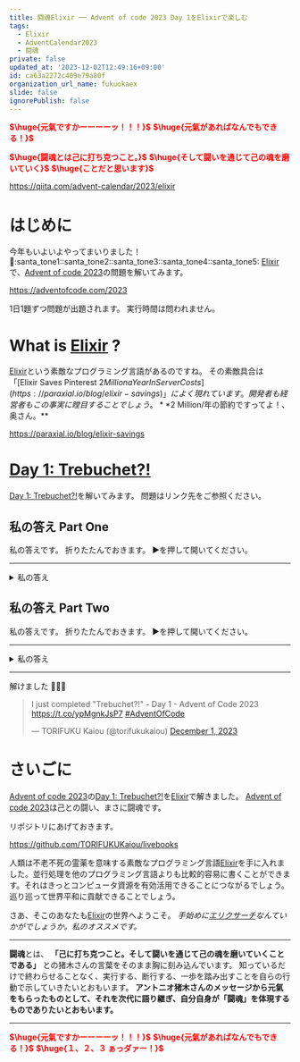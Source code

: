 ```yaml
---
title: 闘魂Elixir ── Advent of code 2023 Day 1をElixirで楽しむ
tags:
  - Elixir
  - AdventCalendar2023
  - 闘魂
private: false
updated_at: '2023-12-02T12:49:16+09:00'
id: ca63a2272c409e79a80f
organization_url_name: fukuokaex
slide: false
ignorePublish: false
---
```

<b><font color="red">$\huge{元氣ですかーーーーッ！！！}$</font></b>
<b><font color="red">$\huge{元氣があればなんでもできる！}$</font></b>

<b><font color="red">$\huge{闘魂とは己に打ち克つこと。}$</font></b>
<b><font color="red">$\huge{そして闘いを通じて己の魂を磨いていく}$</font></b>
<b><font color="red">$\huge{ことだと思います}$</font></b>


https://qiita.com/advent-calendar/2023/elixir


# はじめに

今年もいよいよやってまいりました！ :santa::santa_tone1::santa_tone2::santa_tone3::santa_tone4::santa_tone5: 
[Elixir](https://elixir-lang.org/)で、[Advent of code 2023](https://adventofcode.com/2023)の問題を解いてみます。

https://adventofcode.com/2023

1日1題ずつ問題が出題されます。
実行時間は問われません。

# What is [Elixir](https://elixir-lang.org/) ?

[Elixir](https://elixir-lang.org/)という素敵なプログラミング言語があるのですね。
その素敵具合は「[Elixir Saves Pinterest $2 Million a Year In Server Costs](https://paraxial.io/blog/elixir-savings)」によく現れています。開発者も経営者もこの事実に瞠目することでしょう。 **$2 Million/年の節約ですってよ！、奥さん。**

https://paraxial.io/blog/elixir-savings

# [Day 1: Trebuchet?!](https://adventofcode.com/2023/day/1)

[Day 1: Trebuchet?!](https://adventofcode.com/2023/day/1)を解いてみます。
問題はリンク先をご参照ください。



## 私の答え Part One

私の答えです。
折りたたんでおきます。
▶を押して開いてください。

---

<details><summary>私の答え</summary>

```elixir
s = """
1abc2
pqr3stu8vwx
a1b2c3d4e5f
treb7uchet
"""

f = fn s -> s |> String.to_charlist |> Enum.filter(fn c -> c in ?0..?9 end) end
f2 = fn list -> "#{Enum.at(list, 0) - ?0}#{Enum.at(list, -1) - ?0}" |> String.to_integer end
s |> String.split("\n", trim: true) |> Enum.map(& f.(&1) |> f2.()) |> Enum.sum

```

</details>


## 私の答え Part Two

私の答えです。
折りたたんでおきます。
▶を押して開いてください。

---

<details><summary>私の答え</summary>

`eighthree" is 83 and for "sevenine" is 79.`というルールが実はあります。
https://www.reddit.com/r/adventofcode/comments/1884fpl/2023_day_1for_those_who_stuck_on_part_2/

これを満たさないと本番データで正解にならないです。

```elixir
s = """
two1nine
eightwothree
abcone2threexyz
xtwone3four
4nineeightseven2
zoneight234
7pqrstsixteen
"""

f = fn s ->
  s
  |> String.replace(["one", "two", "three", "four", "five", "six", "seven", "eight", "nine"],
    fn 
      "one" -> "1e"
      "two" -> "2o"
      "three" -> "3e"
      "four" -> "4r"
      "five" -> "5e"
      "six" -> "6x"
      "seven" -> "7n"
      "eight" -> "8t"
      "nine" -> "9e"
    end)
    |> String.replace(["one", "two", "three", "four", "five", "six", "seven", "eight", "nine"],
    fn 
      "one" -> "1e"
      "two" -> "2o"
      "three" -> "3e"
      "four" -> "4r"
      "five" -> "5e"
      "six" -> "6x"
      "seven" -> "7n"
      "eight" -> "8t"
      "nine" -> "9e"
    end)
    |> String.to_charlist |> Enum.filter(fn c -> c in ?0..?9 end) end

f2 = fn list -> "#{Enum.at(list, 0) - ?0}#{Enum.at(list, -1) - ?0}" |> String.to_integer end

s |> String.split("\n", trim: true) |> Enum.map(& f.(&1) |> f2.()) |> Enum.sum


```

</details>


---

解けました :tada::tada::tada: 

<blockquote class="twitter-tweet"><p lang="en" dir="ltr">I just completed &quot;Trebuchet?!&quot; - Day 1 - Advent of Code 2023 <a href="https://t.co/ypMgnkJsP7">https://t.co/ypMgnkJsP7</a> <a href="https://twitter.com/hashtag/AdventOfCode?src=hash&amp;ref_src=twsrc%5Etfw">#AdventOfCode</a></p>&mdash; TORIFUKU Kaiou (@torifukukaiou) <a href="https://twitter.com/torifukukaiou/status/1730570226239205774?ref_src=twsrc%5Etfw">December 1, 2023</a></blockquote> <script async src="https://platform.twitter.com/widgets.js" charset="utf-8"></script>

# さいごに

[Advent of code 2023](https://adventofcode.com/2023)の[Day 1: Trebuchet?!](https://adventofcode.com/2023/day/1)を[Elixir](https://elixir-lang.org/)で解きました。
[Advent of code 2023](https://adventofcode.com/2023)は己との闘い、まさに闘魂です。

リポジトリにあげておきます。

https://github.com/TORIFUKUKaiou/livebooks

人類は不老不死の霊薬を意味する素敵なプログラミング言語[Elixir](https://elixir-lang.org/)を手に入れました。並行処理を他のプログラミング言語よりも比較的容易に書くことができます。それはきっとコンピュータ資源を有効活用できることにつながるでしょう。巡り巡って世界平和に貢献できることでしょう。

さあ、そこのあなたも[Elixir](https://elixir-lang.org/)の世界へようこそ。
_手始めに[エリクサーチ](https://elixir-lang.info/)なんていかがでしょうか。私のオススメです。_

---

**闘魂**とは、  **「己に打ち克つこと。そして闘いを通じて己の魂を磨いていくことである」** との猪木さんの言葉をそのまま胸に刻み込んでいます。
知っているだけで終わらせることなく、実行する、断行する、一歩を踏み出すことを自らの行動で示していきたいとおもいます。
**アントニオ猪木さんのメッセージから元氣をもらったものとして、それを次代に語り継ぎ、自分自身が「闘魂」を体現するものでありたいとおもいます。**

---

<b><font color="red">$\huge{元氣ですかーーーーッ！！！}$</font></b>
<b><font color="red">$\huge{元氣があればなんでもできる！}$</font></b>
<b><font color="red">$\huge{１、２、３ ぁっダァー！}$</font></b>
